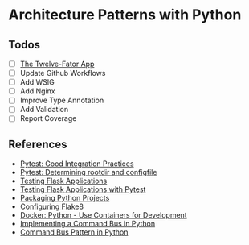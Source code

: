 # Architecture Patterns with Python

## Todos

- [ ] [The Twelve-Fator App](https://12factor.net/ko/)
- [ ] Update Github Workflows
- [ ] Add WSIG
- [ ] Add Nginx
- [ ] Improve Type Annotation
- [ ] Add Validation
- [ ] Report Coverage

## References

- [Pytest: Good Integration Practices](https://docs.pytest.org/en/latest/explanation/goodpractices.html#)
- [Pytest: Determining rootdir and configfile](https://docs.pytest.org/en/7.1.x/reference/customize.html#rootdir)
- [Testing Flask Applications](https://flask.palletsprojects.com/en/2.2.x/testing/#testing-flask-applications)
- [Testing Flask Applications with Pytest](https://testdriven.io/blog/flask-pytest/)
- [Packaging Python Projects](https://packaging.python.org/en/latest/tutorials/packaging-projects/)
- [Configuring Flake8](https://flake8.pycqa.org/en/latest/user/configuration.html)
- [Docker: Python - Use Containers for Development](https://docs.docker.com/language/python/develop/)
- [Implementing a Command Bus in Python](https://www.lingoapp.com/blog/implementing-a-command-bus-in-python)
- [Command Bus Pattern in Python](https://gist.github.com/chrisguitarguy/2cf6eecaf382af7b08b8)
